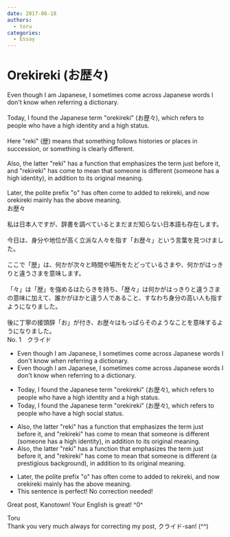```yaml
---
date: 2017-06-18
authors:
  - toru
categories:
  - Essay
---
```


<h1 id="subject_show">Orekireki (お歴々)</h1>
<div class="date" hidden>Jun 18, 2017 18:39</div>
<div id="post"><div id="body_show_ori">
Even though I am Japanese, I sometimes come across Japanese words I don't know when referring a dictionary.<br/><br/>Today, I found the Japanese term "orekireki" (お歴々), which refers to people who have a high identity and a high status.<br/><br/>Here "reki" (歴) means that something follows histories or places in succession, or something is clearly different.<br/><br/>Also, the latter "reki" has a function that emphasizes the term just before it, and "rekireki" has come to mean that someone is different (someone has a high identity), in addition to its original meaning.<br/><br/>Later, the polite prefix "o" has often come to added to rekireki, and now orekireki mainly has the above meaning.
</div></div>

<!-- more -->

<div id="post_ja"><div id="body_show_mo">
お歴々<br/><br/>私は日本人ですが、辞書を調べているとまだまだ知らない日本語も存在します。<br/><br/>今日は、身分や地位が高く立派な人々を指す「お歴々」という言葉を見つけました。<br/><br/>ここで「歴」は、何かが次々と時間や場所をたどっているさまや、何かがはっきりと違うさまを意味します。<br/><br/>「々」は「歴」を強めるはたらきを持ち、「歴々」は何かがはっきりと違うさまの意味に加えて、誰かがほかと違う人であること、すなわち身分の高い人も指すようになりました。<br/><br/>後に丁寧の接頭辞「お」が付き、お歴々はもっぱらそのようなことを意味するようになりました。
</div></div>
<div id="block"><div class="first_name"> No. 1　<span class="just_name">クライド</span></div><div id="block2">
<ul class="correction_field">
<li class="incorrect">Even though I am Japanese, I sometimes come across Japanese words I don't know when referring a dictionary.</li>
<li class="corrected correct">
Even though I am Japanese, I sometimes come across Japanese words I don't know when referring <span class="f_red">to</span> a dictionary.
</li>
</ul>
<ul class="correction_field">
<li class="incorrect">Today, I found the Japanese term "orekireki" (お歴々), which refers to people who have a high identity and a high status.</li>
<li class="corrected correct">
Today, I found the Japanese term "orekireki" (お歴々), which refers to people who have<span class="f_blue"> a high social status</span>.
</li>
</ul>
<ul class="correction_field">
<li class="incorrect">Also, the latter "reki" has a function that emphasizes the term just before it, and "rekireki" has come to mean that someone is different (someone has a high identity), in addition to its original meaning.</li>
<li class="corrected correct">
Also, the latter "reki" has a function that emphasizes the term just before it, and "rekireki" has come to mean that someone is different (<span class="f_blue">a prestigious background</span>), in addition to its original meaning.
</li>
</ul>
<ul class="correction_field">
<li class="incorrect">Later, the polite prefix "o" has often come to added to rekireki, and now orekireki mainly has the above meaning.</li>
<li class="corrected perfect">This sentence is perfect! No correction needed!</li>
</ul>
<p class="comment_small">
 Great post, Kanotown! Your English is great! ^0^
</p>

</div><div class="name"><span class="just_name">Toru</span><br>
Thank you very much always for correcting my post, クライド-san! (^^)
</div>
</div>
